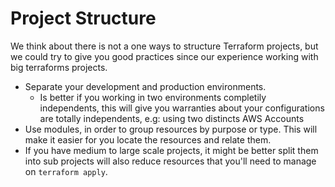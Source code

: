 # Project Structure

We think about there is not a one ways to structure Terraform projects, but we could try to give you good practices since our experience working with big terraforms projects.

* Separate your development and production environments.
  * Is better if you working in two environments completily independents, this will give you warranties about your configurations are totally independents, e.g: using two distincts AWS Accounts
* Use modules, in order to group resources by purpose or type. This will make it easier for you locate the resources and relate them.
* If you have medium to large scale projects, it might be better split them into sub projects will also reduce resources that you'll need to manage on `terraform apply`.
